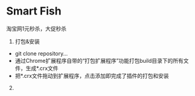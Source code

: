Smart Fish
==========

淘宝网1元秒杀，大促秒杀

1. 打包&安装
  *  git clone repository...
  *  通过Chrome扩展程序自带的“打包扩展程序”功能打包build目录下的所有文件，生成*.crx文件
  *  把*.crx文件拖动到扩展程序，点击添加即完成了插件的打包和安装
2. 
